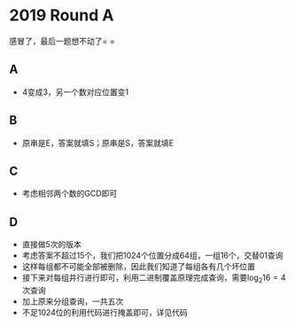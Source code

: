 # 2019 Round A

感冒了，最后一题想不动了= =

## A

- 4变成3，另一个数对应位置变1

## B

- 原串是E，答案就填S；原串是S，答案就填E

## C

- 考虑相邻两个数的GCD即可

## D

-   直接做5次的版本
-   考虑答案不超过15个，我们把1024个位置分成64组，一组16个，交替01查询
-   这样每组都不可能全部被删除，因此我们知道了每组各有几个坏位置
-   接下来对每组并行进行即可，利用二进制覆盖原理完成查询，需要$\log_2 16 = 4$次查询
-   加上原来分组查询，一共五次
-   不足1024位的利用代码进行掩盖即可，详见代码